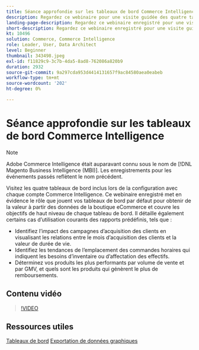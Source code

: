 ```yaml
---
title: Séance approfondie sur les tableaux de bord Commerce Intelligence
description: Regardez ce webinaire pour une visite guidée des quatre tableaux de bord inclus lors de la configuration avec chaque compte Commerce Intelligence.
landing-page-description: Regardez ce webinaire enregistré pour une visite guidée des quatre tableaux de bord inclus lors de la configuration avec chaque compte Commerce Intelligence.
short-description: Regardez ce webinaire enregistré pour une visite guidée des quatre tableaux de bord inclus lors de la configuration avec chaque compte Commerce Intelligence.
kt: 10496
solution: Commerce, Commerce Intelligence
role: Leader, User, Data Architect
level: Beginner
thumbnail: 343498.jpeg
exl-id: f11829c9-3c7b-4da5-8ad8-762086a820b9
duration: 2932
source-git-commit: 9a297cda953d4414131657f9ac84580aea0eabeb
workflow-type: tm+mt
source-wordcount: '202'
ht-degree: 0%

---
```


# Séance approfondie sur les tableaux de bord Commerce Intelligence

>[!NOTE]
>
>Adobe Commerce Intelligence était auparavant connu sous le nom de [!DNL Magento Business Intelligence (MBI)]. Les enregistrements pour les événements passés reflètent le nom précédent.

Visitez les quatre tableaux de bord inclus lors de la configuration avec chaque compte Commerce Intelligence. Ce webinaire enregistré met en évidence le rôle que jouent vos tableaux de bord par défaut pour obtenir de la valeur à partir des données de la boutique eCommerce et couvre les objectifs de haut niveau de chaque tableau de bord. Il détaille également certains cas d’utilisation courants des rapports prédéfinis, tels que :

- Identifiez l’impact des campagnes d’acquisition des clients en visualisant les relations entre le mois d’acquisition des clients et la valeur de durée de vie.
- Identifiez les tendances de l’emplacement des commandes horaires qui indiquent les besoins d’inventaire ou d’affectation des effectifs.
- Déterminez vos produits les plus performants par volume de vente et par GMV, et quels sont les produits qui génèrent le plus de remboursements.

## Contenu vidéo

>[!VIDEO](https://video.tv.adobe.com/v/343498?quality=12&learn=on)

## Ressources utiles

[Tableaux de bord](https://experienceleague.adobe.com/docs/commerce-business-intelligence/mbi/build/dashboards/ess-dashboards.html?lang=fr)
[Exportation de données graphiques](https://experienceleague.adobe.com/docs/commerce-business-intelligence/mbi/build/share/exp-chart-dash.html?lang=fr)
